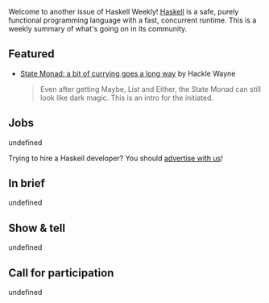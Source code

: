 Welcome to another issue of Haskell Weekly!
[Haskell](https://www.haskell.org) is a safe, purely functional programming language with a fast, concurrent runtime.
This is a weekly summary of what's going on in its community.

## Featured

- [State Monad: a bit of currying goes a long way](https://hacklewayne.com/state-monad-a-bit-of-currying-goes-a-long-way) by Hackle Wayne
  > Even after getting Maybe, List and Either, the State Monad can still look like dark magic. This is an intro for the initiated.

## Jobs

undefined

Trying to hire a Haskell developer?
You should [advertise with us](https://haskellweekly.news/advertising.html)!

## In brief

undefined

## Show & tell

undefined

## Call for participation

undefined
